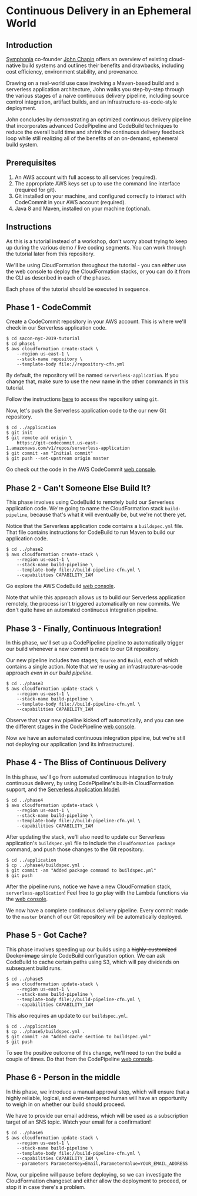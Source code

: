 # Continuous Delivery in an Ephemeral World

## Introduction

[Symphonia](https://www.symphonia.io) co-founder [John Chapin](https://twitter.com/johnchapin) offers an overview of existing cloud-native build systems and outlines their benefits and drawbacks, including cost efficiency, environment stability, and provenance.

Drawing on a real-world use case involving a Maven-based build and a serverless application architecture, John walks you step-by-step through the various stages of a naive continuous delivery pipeline, including source control integration, artifact builds, and an infrastructure-as-code-style deployment.

John concludes by demonstrating an optimized continuous delivery pipeline that incorporates advanced CodePipeline and CodeBuild techniques to reduce the overall build time and shrink the continuous delivery feedback loop while still realizing all of the benefits of an on-demand, ephemeral build system.

## Prerequisites

1. An AWS account with full access to all services (required).
1. The appropriate AWS keys set up to use the command line interface (required for git).
1. Git installed on your machine, and configured correctly to interact with
   CodeCommit in your AWS account (required).
1. Java 8 and Maven, installed on your machine (optional).

## Instructions

As this is a tutorial instead of a workshop, don't worry about trying to keep
up during the various demo / live coding segments. You can work through the
tutorial later from this repository.

We'll be using CloudFormation throughout the tutorial - you can either use the web console to deploy the CloudFormation stacks, or you can do it from the CLI as described in each of the phases.

Each phase of the tutorial should be executed in sequence.

## Phase 1 - CodeCommit

Create a CodeCommit repository in your AWS account. This is where we'll check
in our Serverless application code.

```
$ cd sacon-nyc-2019-tutorial
$ cd phase1
$ aws cloudformation create-stack \
    --region us-east-1 \
    --stack-name repository \
    --template-body file://repository-cfn.yml
```

By default, the repository will be named `serverless-application`. If you change that, make sure to use the new name in the other commands in this tutorial.
 
Follow the instructions [here](https://docs.aws.amazon.com/codecommit/latest/userguide/how-to-connect.html) to access the repository using `git`.

Now, let's push the Serverless application code to the our new Git repository.

```
$ cd ../application
$ git init
$ git remote add origin \
    https://git-codecommit.us-east-1.amazonaws.com/v1/repos/serverless-application
$ git commit -am "Initial commit"
$ git push --set-upstream origin master
``` 

Go check out the code in the AWS CodeCommit [web console](https://console.aws.amazon.com/codecommit/home).

## Phase 2 - Can't Someone Else Build It?

This phase involves using CodeBuild to remotely build our Serverless application code. We're going to name the CloudFormation stack `build-pipeline`, because that's what it will eventually be, but we're not there yet.

Notice that the Serverless application code contains a `buildspec.yml` file. That file contains instructions for CodeBuild to run Maven to build our application code.

```
$ cd ../phase2
$ aws cloudformation create-stack \
    --region us-east-1 \
    --stack-name build-pipeline \
    --template-body file://build-pipeline-cfn.yml \
    --capabilities CAPABILITY_IAM
```

Go explore the AWS CodeBuild [web console](https://console.aws.amazon.com/codebuild/home).

Note that while this approach allows us to build our Serverless application remotely, the process isn't triggered automatically on new commits. We don't quite have an automated continuous integration pipeline.

## Phase 3 - Finally, Continuous Integration!

In this phase, we'll set up a CodePipeline pipeline to automatically trigger our build whenever a new commit is made to our Git repository.

Our new pipeline includes two stages; `Source` and `Build`, each of which contains a single action. Note that we're using an infrastructure-as-code approach *even in our build pipeline.*

```
$ cd ../phase3
$ aws cloudformation update-stack \
    --region us-east-1 \
    --stack-name build-pipeline \
    --template-body file://build-pipeline-cfn.yml \
    --capabilities CAPABILITY_IAM
```

Observe that your new pipeline kicked off automatically, and you can see the different stages in the CodePipeline [web console](https://console.aws.amazon.com/codepipeline/home).

Now we have an automated continuous integration pipeline, but we're still not deploying our application (and its infrastructure).

## Phase 4 - The Bliss of Continuous Delivery

In this phase, we'll go from automated continuous integration to truly continuous delivery, by using CodePipeline's built-in CloudFormation support, and the [Serverless Application Model](https://github.com/awslabs/serverless-application-model).

```
$ cd ../phase4
$ aws cloudformation update-stack \
    --region us-east-1 \
    --stack-name build-pipeline \
    --template-body file://build-pipeline-cfn.yml \
    --capabilities CAPABILITY_IAM
```

After updating the stack, we'll also need to update our Serverless application's `buildspec.yml` file to include the `cloudformation package` command, and push those changes to the Git repository.

```
$ cd ../application
$ cp ../phase4/buildspec.yml .
$ git commit -am "Added package command to buildspec.yml"
$ git push
```

After the pipeline runs, notice we have a new CloudFormation stack, `serverless-application`! Feel free to go play with the Lambda functions via the [web console](https://console.aws.amazon.com/lambda/home).

We now have a complete continuous delivery pipeline. Every commit made to the `master` branch of our Git repository will be automatically deployed.

## Phase 5 - Got Cache?

This phase involves speeding up our builds using a <del>highly-customized Docker image</del> simple CodeBuild configuration option. We can ask CodeBuild to cache certain paths using S3, which will pay dividends on subsequent build runs.

```
$ cd ../phase5
$ aws cloudformation update-stack \
    --region us-east-1 \
    --stack-name build-pipeline \
    --template-body file://build-pipeline-cfn.yml \
    --capabilities CAPABILITY_IAM
```

This also requires an update to our `buildspec.yml`.

```
$ cd ../application
$ cp ../phase5/buildspec.yml .
$ git commit -am "Added cache section to buildspec.yml"
$ git push
```

To see the positive outcome of this change, we'll need to run the build a couple of times. Do that from the CodePipeline [web console](https://console.aws.amazon.com/codepipeline/home).

## Phase 6 - Person in the middle

In this phase, we introduce a manual approval step, which will ensure that a highly reliable, logical, and even-tempered human will have an opportunity to weigh in on whether our build should proceed.

We have to provide our email address, which will be used as a subscription target of an SNS topic. Watch your email for a confirmation!

```
$ cd ../phase6
$ aws cloudformation update-stack \
    --region us-east-1 \
    --stack-name build-pipeline \
    --template-body file://build-pipeline-cfn.yml \
    --capabilities CAPABILITY_IAM \
    --parameters ParameterKey=Email,ParameterValue=YOUR_EMAIL_ADDRESS
```

Now, our pipeline will pause before deploying, so we can investigate the CloudFormation changeset and either allow the deployment to proceed, or stop it in case there's a problem.
